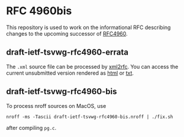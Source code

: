 # RFC 4960bis
This repository is used to work on the informational RFC describing
changes to the upcoming successor of [RFC4960](https://tools.ietf.org/html/rfc4960).

## draft-ietf-tsvwg-rfc4960-errata

The `.xml` source file can be processed by [xml2rfc](http://xml2rfc.tools.ietf.org).
You can access the current unsubmitted version rendered as [html](http://xml2rfc.ietf.org/cgi-bin/xml2rfc.cgi?input=&url=https%3A%2F%2Fraw.githubusercontent.com%2Fsctplab%2Frfc4960bis%2Fmaster%2Fdraft-ietf-tsvwg-rfc4960-errata.xml&modeAsFormat=html%2Fascii&type=towindow&Submit=Submit) or [txt](http://xml2rfc.ietf.org/cgi-bin/xml2rfc.cgi?input=&url=https%3A%2F%2Fraw.githubusercontent.com%2Fsctplab%2Frfc4960bis%2Fmaster%2Fdraft-ietf-tsvwg-rfc4960-errata.xml&modeAsFormat=txt%2Fascii&type=towindow&Submit=Submit).

## draft-ietf-tsvwg-rfc4960-bis

To process nroff sources on MacOS, use
```
nroff -ms -Tascii draft-ietf-tsvwg-rfc4960-bis.nroff | ./fix.sh
```
after compiling `pg.c`.
